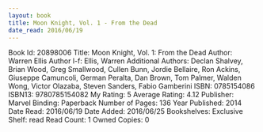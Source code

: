 ```yaml
---
layout: book
title: Moon Knight, Vol. 1 - From the Dead
date_read: 2016/06/19
---
```


Book Id: 20898006
Title: Moon Knight, Vol. 1: From the Dead
Author: Warren Ellis
Author l-f: Ellis, Warren
Additional Authors: Declan Shalvey, Brian Wood, Greg Smallwood, Cullen Bunn, Jordie Bellaire, Ron Ackins, Giuseppe Camuncoli, German Peralta, Dan   Brown, Tom Palmer, Walden Wong, Victor Olazaba, Steven Sanders, Fabio Gamberini
ISBN: 0785154086
ISBN13: 9780785154082
My Rating: 5
Average Rating: 4.12
Publisher: Marvel
Binding: Paperback
Number of Pages: 136
Year Published: 2014
Date Read: 2016/06/19
Date Added: 2016/06/25
Bookshelves: 
Exclusive Shelf: read
Read Count: 1
Owned Copies: 0

